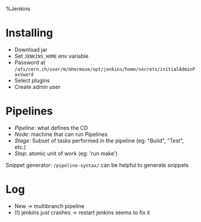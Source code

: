 %Jenkins

# Installing

- Download jar
- Set `JENKINS_HOME` env variable
- Password at `/afs/cern.ch/user/m/mhermose/opt/jenkins/home/secrets/initialAdminPassword`
- Select plugins
- Create admin user

# Pipelines

- _Pipeline_: what defines the CD
- _Node_: machine that can run Pipelines
- _Stage_: Subset of tasks performed in the pipeline (eg: "Build", "Test", etc.)
- _Step_: atomic unit of work (eg: 'run make')

Snippet generator: `/pipeline-syntax/` can be helpful to generate snippets

# Log

- New -> multibranch pipeline
- (!) jenkins just crashes -> restart jenkins seems to fix it
